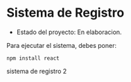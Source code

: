 <h1> Sistema de Registro</h1>

- Estado del proyecto: En elaboracion.

Para ejecutar el sistema, debes poner: 

```npm install react```

sistema de registro 2
